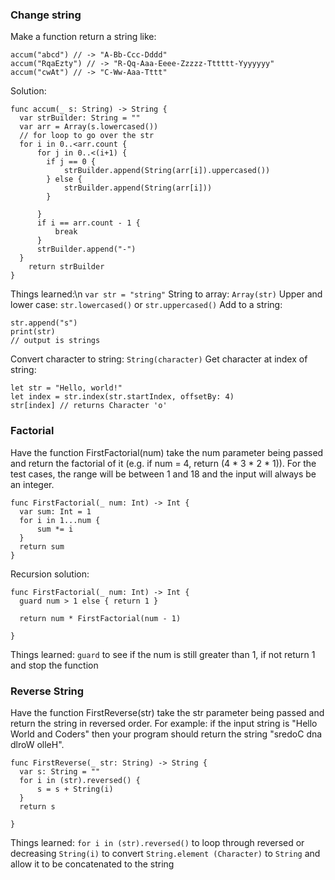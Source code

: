 ### Change string
Make a function return a string like:
```
accum("abcd") // -> "A-Bb-Ccc-Dddd"
accum("RqaEzty") // -> "R-Qq-Aaa-Eeee-Zzzzz-Tttttt-Yyyyyyy"
accum("cwAt") // -> "C-Ww-Aaa-Tttt"
```

Solution:
```
func accum(_ s: String) -> String {
  var strBuilder: String = ""
  var arr = Array(s.lowercased())
  // for loop to go over the str
  for i in 0..<arr.count {
      for j in 0..<(i+1) {
        if j == 0 {
            strBuilder.append(String(arr[i]).uppercased())
        } else {
            strBuilder.append(String(arr[i]))
        }

      }
      if i == arr.count - 1 {
          break
      }
      strBuilder.append("-")
  }
    return strBuilder
}
```

Things learned:\n
`var str = "string"`
String to array: `Array(str)`
Upper and lower case: `str.lowercased()` or `str.uppercased()`
Add to a string:
```
str.append("s")
print(str)
// output is strings
```
Convert character to string: `String(character)`
Get character at index of string:
```
let str = "Hello, world!"
let index = str.index(str.startIndex, offsetBy: 4)
str[index] // returns Character 'o'
```


### Factorial
Have the function FirstFactorial(num) take the num parameter being passed and return the factorial of it (e.g. if num = 4, return (4 * 3 * 2 * 1)). For the test cases, the range will be between 1 and 18 and the input will always be an integer.
```
func FirstFactorial(_ num: Int) -> Int {
  var sum: Int = 1
  for i in 1...num {
      sum *= i
  }
  return sum
}
```
Recursion solution:
```
func FirstFactorial(_ num: Int) -> Int {
  guard num > 1 else { return 1 }

  return num * FirstFactorial(num - 1)

}
```

Things learned:
`guard` to see if the num is still greater than 1, if not return 1 and stop the function


### Reverse String
Have the function FirstReverse(str) take the str parameter being passed and return the string in reversed order. For example: if the input string is "Hello World and Coders" then your program should return the string "sredoC dna dlroW olleH".
```
func FirstReverse(_ str: String) -> String {
  var s: String = ""
  for i in (str).reversed() {
      s = s + String(i)
  }
  return s

}
```
Things learned:
`for i in (str).reversed()` to loop through reversed or decreasing
`String(i)` to convert `String.element (Character)` to `String` and allow it to be concatenated to the string
